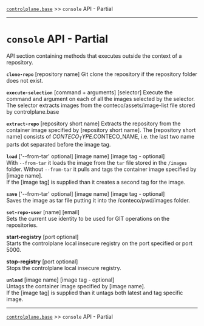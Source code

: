 [`controlplane.base`](../README.md) >> `console` API - Partial

-----

# `console` API - Partial

API section containing methods that executes outside the context of a repository.  

__`clone-repo`__ [repository name]
Git clone the repository if the repository folder does not exist.

__`execute-selection`__  [command + arguments] [selector]
Execute the command and argument on each of all the images selected by the selector.
The selector extracts images from the conteco/assets/image-list file stored by controlplane.base

__`extract-repo`__ [repository short name]
Extracts the repository from the container image specified by [repository short name].
The [repository short name] consists of $CONTECO_TYPE.$CONTECO_NAME, i.e. the last two name parts dot separated before the image tag.

__`load`__ ['--from-tar' optional] [image name] [image tag - optional]  
With `--from-tar` it loads the image from the `tar` file stored in the `/images` folder.
Without `--from-tar` it pulls and tags the container image specified by [image name].  
If the [image tag] is supplied than it creates a second tag for the image.

__`save`__ ['--from-tar' optional] [image name] [image tag - optional]  
Saves the image as tar file putting it into the /conteco/pwd/images folder.

__`set-repo-user`__ [name] [email]  
Sets the current use identity to be used for GIT operations on the repositories.

__start-registry__  [port optional]  
Starts the controlplane local insecure registry on the port specified or port 5000.

__stop-registry__  [port optional]  
Stops the controlplane local insecure registry.

__`unload`__ [image name] [image tag - optional]  
Untags the container image specified by [image name].  
If the [image tag] is supplied than it untags both latest and tag specific image.

-----
[`controlplane.base`](../README.md) >> `console` API - Partial
